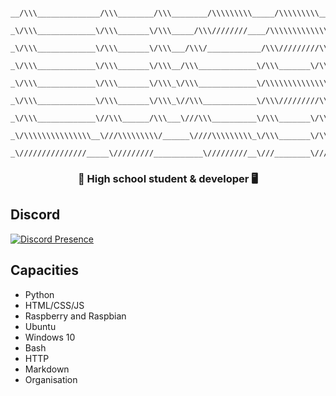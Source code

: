 ```
                 __/\\\______________/\\\________/\\\________/\\\\\\\\\_____/\\\\\\\\\____        
                  _\/\\\_____________\/\\\_______\/\\\_____/\\\////////____/\\\\\\\\\\\\\__       
                   _\/\\\_____________\/\\\_______\/\\\___/\\\/____________/\\\/////////\\\_      
                    _\/\\\_____________\/\\\_______\/\\\__/\\\_____________\/\\\_______\/\\\_     
                     _\/\\\_____________\/\\\_______\/\\\_\/\\\_____________\/\\\\\\\\\\\\\\\_    
                      _\/\\\_____________\/\\\_______\/\\\_\//\\\____________\/\\\/////////\\\_   
                       _\/\\\_____________\//\\\______/\\\___\///\\\__________\/\\\_______\/\\\_  
                        _\/\\\\\\\\\\\\\\\__\///\\\\\\\\\/______\////\\\\\\\\\_\/\\\_______\/\\\_ 
                         _\///////////////_____\/////////___________\/////////__\///________\///__
```
<h3 align="center">🏫 High school student & developer 🖥️</h3>

## Discord

[![Discord Presence](https://lanyard-profile-readme.vercel.app/api/325644794049200129)](https://discord.com/users/325644794049200129)

## Capacities

- Python
- HTML/CSS/JS
- Raspberry and Raspbian
- Ubuntu
- Windows 10
- Bash
- HTTP
- Markdown
- Organisation
